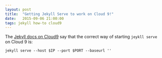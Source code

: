 ```yaml
---
layout: post
title:  "Getting Jekyll Serve to work on Cloud 9!"
date:   2015-09-06 21:00:00
tags: jekyll how-to cloud9
---
```


The [Jekyll docs on Cloud9](https://docs.c9.io/docs/jekyll) say that the correct way of starting `jeykll serve` on Cloud 9 is:

````
jekyll serve --host $IP --port $PORT --baseurl ''
````
<!-- more -->